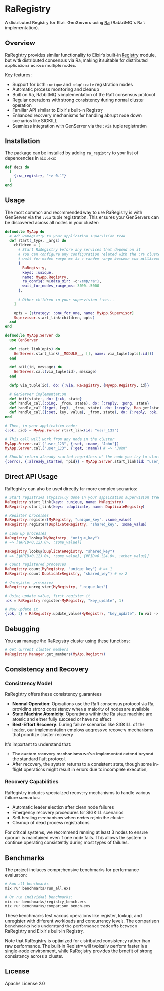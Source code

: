 # RaRegistry

A distributed Registry for Elixir GenServers using [Ra](https://github.com/rabbitmq/ra) (RabbitMQ's Raft implementation).

## Overview

RaRegistry provides similar functionality to Elixir's built-in [Registry](https://hexdocs.pm/elixir/Registry.html) module, but with distributed consensus via Ra, making it suitable for distributed applications across multiple nodes.

Key features:
- Support for both `:unique` and `:duplicate` registration modes
- Automatic process monitoring and cleanup
- Built on Ra, RabbitMQ's implementation of the Raft consensus protocol
- Regular operations with strong consistency during normal cluster operation
- Familiar API similar to Elixir's built-in Registry
- Enhanced recovery mechanisms for handling abrupt node down scenarios like SIGKILL
- Seamless integration with GenServer via the `:via` tuple registration

## Installation

The package can be installed by adding `ra_registry` to your list of dependencies in `mix.exs`:

```elixir
def deps do
  [
    {:ra_registry, "~> 0.1"}
  ]
end
```

## Usage

The most common and recommended way to use RaRegistry is with GenServer via the `:via` tuple registration. This ensures your GenServers can be discovered across all nodes in your cluster:

```elixir
defmodule MyApp do
  # Add RaRegistry to your application supervision tree
  def start(_type, _args) do
    children = [
      # Start RaRegistry before any services that depend on it
      # You can configure any configuration related with the :ra cluster under ra_config.
      # wait for nodes range ms is a random range between two milliseconds values to ensure nodes are properly connected
      {
        RaRegistry,
        keys: :unique,
        name: MyApp.Registry,
        ra_config: %{data_dir: ~c"/tmp/ra"},
        wait_for_nodes_range_ms: 3000..5000
      },
      
      # Other children in your supervision tree...
    ]

    opts = [strategy: :one_for_one, name: MyApp.Supervisor]
    Supervisor.start_link(children, opts)
  end
end

defmodule MyApp.Server do
  use GenServer
  
  def start_link(opts) do
    GenServer.start_link(__MODULE__, [], name: via_tuple(opts[:id]))
  end
  
  def call(id, message) do
    GenServer.call(via_tuple(id), message)
  end

  defp via_tuple(id), do: {:via, RaRegistry, {MyApp.Registry, id}}
  
  # GenServer implementation
  def init(state), do: {:ok, state}
  def handle_call(:ping, _from, state), do: {:reply, :pong, state}
  def handle_call({:get, key}, _from, state), do: {:reply, Map.get(state, key), state}
  def handle_call({:set, key, value}, _from, state), do: {:reply, :ok, Map.put(state, key, value)}
end

# Then, in your application code:
{:ok, pid} = MyApp.Server.start_link(id: "user_123")

# This call will work from any node in the cluster
MyApp.Server.call("user_123", {:set, :name, "John"})
MyApp.Server.call("user_123", {:get, :name}) # => "John"

# Should return already started regardless of the node you try to start the Server
{:error, {:already_started, ^pid}} = MyApp.Server.start_link(id: "user_123")
```

## Direct API Usage

RaRegistry can also be used directly for more complex scenarios:

```elixir
# Start registries (typically done in your application supervision tree)
RaRegistry.start_link(keys: :unique, name: MyRegistry)
RaRegistry.start_link(keys: :duplicate, name: DuplicateRegistry)

# Register processes
RaRegistry.register(MyRegistry, "unique_key", :some_value)
RaRegistry.register(DuplicateRegistry, "shared_key", :some_value)

# Look up processes
RaRegistry.lookup(MyRegistry, "unique_key")
# => [{#PID<0.123.0>, :some_value}]

RaRegistry.lookup(DuplicateRegistry, "shared_key")
# => [{#PID<0.123.0>, :some_value}, {#PID<0.124.0>, :other_value}]

# Count registered processes
RaRegistry.count(MyRegistry, "unique_key") # => 1
RaRegistry.count(DuplicateRegistry, "shared_key") # => 2

# Unregister processes
RaRegistry.unregister(MyRegistry, "unique_key")

# Using update value, first register it
:ok = RaRegistry.register(MyRegistry, "key_update", 1)

# Now update it
{:ok, 2} = RaRegistry.update_value(MyRegistry, "key_update", fn val -> val + 1 end)
```

## Debugging

You can manage the RaRegistry cluster using these functions:

```elixir
# Get current cluster members
RaRegistry.Manager.get_members(MyApp.Registry)
```

## Consistency and Recovery

### Consistency Model

RaRegistry offers these consistency guarantees:

- **Normal Operation**: Operations use the Raft consensus protocol via Ra, providing strong consistency when a majority of nodes are available
- **State Machine Atomicity**: Operations within the Ra state machine are atomic and either fully succeed or have no effect
- **Best-Effort Recovery**: During failure scenarios like SIGKILL of the leader, our implementation employs aggressive recovery mechanisms that prioritize cluster recovery

It's important to understand that:
- The custom recovery mechanisms we’ve implemented extend beyond the standard Raft protocol.
- After recovery, the system returns to a consistent state, though some in-flight operations might result in errors due to incomplete execution,

### Recovery Capabilities

RaRegistry includes specialized recovery mechanisms to handle various failure scenarios:

- Automatic leader election after clean node failures
- Emergency recovery procedures for SIGKILL scenarios
- Self-healing mechanisms when nodes rejoin the cluster
- Cleanup of dead process registrations

For critical systems, we recommend running at least 3 nodes to ensure quorum is maintained even if one node fails. This allows the system to continue operating consistently during most types of failures.

## Benchmarks

The project includes comprehensive benchmarks for performance evaluation:

```elixir
# Run all benchmarks
mix run benchmarks/run_all.exs

# Or run individual benchmarks:
mix run benchmarks/registry_bench.exs
mix run benchmarks/comparison_bench.exs
```

These benchmarks test various operations like register, lookup, and unregister with different workloads and concurrency levels. The comparison benchmarks help understand the performance tradeoffs between RaRegistry and Elixir's built-in Registry.

Note that RaRegistry is optimized for distributed consistency rather than raw performance. The built-in Registry will typically perform faster in a single-node environment, while RaRegistry provides the benefit of strong consistency across a cluster.

## License

Apache License 2.0

